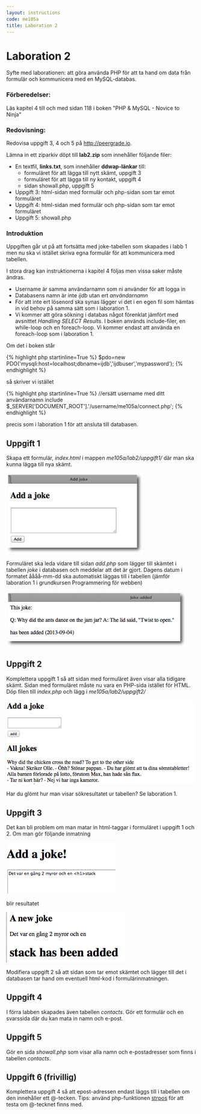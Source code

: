```yaml
---
layout: instructions
code: me105a
title: Laboration 2
---
```


# Laboration 2

Syfte med laborationen:
att göra använda PHP för att ta hand om data från formulär och kommunicera med en MySQL-databas. 

### Förberedelser:

Läs kapitel 4 till och med sidan 118 i boken "PHP & MySQL - Novice to Ninja"

### Redovisning:

Redovisa uppgift 3, 4 och 5 på <http://peergrade.io>.

Lämna in ett ziparkiv döpt till **lab2.zip** som innehåller följande filer:

- En textfil, **links.txt**, som innehåller **ddwap-länkar** till: 
    - formuläret för att lägga till nytt skämt, uppgift 3
    - formuläret för att lägga till ny kontakt, uppgift 4
    - sidan showall.php, uppgift 5
- Uppgift 3: html-sidan med formulär och php-sidan som tar emot formuläret
- Uppgift 4: html-sidan med formulär och php-sidan som tar emot formuläret
- Uppgift 5: showall.php


### Introduktion

Uppgiften går ut på att fortsätta med joke-tabellen som skapades i labb 1 men nu ska vi istället skriva egna formulär för att kommunicera med tabellen. 

I stora drag kan instruktionerna i kapitel 4 följas men vissa saker måste ändras.

- Username är samma användarnamn som ni använder för att logga in
- Databasens namn är inte *ijdb* utan ert *användarnamn*
- För att inte ert lösenord ska synas lägger vi det i en egen fil som hämtas in vid behov på samma sätt som i laboration 1. 
- Vi kommer att göra sökning i databas något förenklat jämfört med avsnittet *Handling SELECT Results*. I boken används include-filer, en while-loop och en foreach-loop. Vi kommer endast att använda en foreach-loop som i laboration 1. 
 
Om det i boken står 

{% highlight php startinline=True %}
$pdo=new PDO('mysqli:host=localhost;dbname=ijdb','ijdbuser','mypassword');
{% endhighlight %}

så skriver vi istället

{% highlight php startinline=True %}
//ersätt username med ditt användarnamn
include $_SERVER['DOCUMENT_ROOT'].'/username/me105a/connect.php';
{% endhighlight %}

precis som i laboration 1 för att ansluta till databasen. 



## Uppgift 1

Skapa ett formulär, *index.html* i mappen *me105a/lab2/uppgift1/* där man ska kunna lägga till nya skämt. 

![](im2/image007.png)



Formuläret ska leda vidare till sidan *add.php* som lägger till skämtet i tabellen *joke* i databasen och meddelar att det är gjort. Dagens datum i formatet åååå-mm-dd ska automatiskt läggas till i tabellen (jämför laboration 1 i grundkursen Programmering för webben)

![](im2/image009.png)


## Uppgift 2

Komplettera uppgift 1 så att sidan med formuläret även visar alla tidigare skämt. Sidan med formuläret måste nu vara en PHP-sida istället för HTML. Döp filen till *index.php* och lägg i *me105a/lab2/uppgift2/*

![](im2/image011.png)

Har du glömt hur man visar sökresultatet ur tabellen? Se laboration 1. 

## Uppgift 3

Det kan bli problem om man matar in html-taggar i formuläret i uppgift 1 och 2. Om man gör följande inmatning

![](im2/htmlinject.png)

blir resultatet

![](im2/htmlinjectresult.png)

Modifiera uppgift 2 så att sidan som tar emot skämtet och lägger till det i databasen tar hand om eventuell html-kod i formulärinmatningen. 

## Uppgift 4

I förra labben skapades även tabellen *contacts*. Gör ett formulär och en svarssida där du kan mata in namn och e-post. 

## Uppgift 5

Gör en sida *showall.php* som visar alla namn och e-postadresser som finns i tabellen *contacts*. 

## Uppgift 6 (frivillig)

Komplettera uppgift 4 så att epost-adressen endast läggs till i tabellen om den innehåller ett @-tecken. Tips: använd php-funktionen [strpos](http://php.net/manual/en/function.strpos.php) för att testa om @-tecknet finns med. 